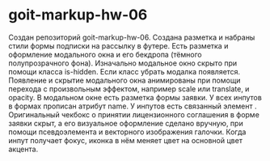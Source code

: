# goit-markup-hw-06
Создан репозиторий goit-markup-hw-06.
Создана разметка и набраны стили формы подписки на рассылку в футере.
Есть разметка и оформление модального окна и его бекдропа (тёмного полупрозрачного фона).
Изначально модальное окно скрыто при помощи класса is-hidden. Если класс убрать модалка появляется.
Появление и скрытие модального окна анимированы при помощи перехода с произвольным эффектом, например scale или translate, и opacity.
В модальном окне есть разметка формы заявки.
У всех инпутов в формах прописан атрибут name.
У инпутов есть связанный элемент <label>.
Оригинальный чекбокс о принятии лицензионного соглашения в форме заявки скрыт, а его визуальное оформление сделано вручную, при помощи псевдоэлемента и векторного изображения галочки.
Когда инпут получает фокус, иконка в нём меняет цвет на основной цвет акцента.